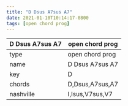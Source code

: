 ```yaml
---
title: "D Dsus A7sus A7"
date: 2021-01-10T10:14:17-0800
tags: [open chord prog]
---
```


|D Dsus A7sus A7|open chord prog|
|---|---|
|type|open chord prog|
|name|D Dsus A7sus A7|
|key|D|
|chords|D,Dsus,A7sus,A7|
|nashville|I,Isus,V7sus,V7|
